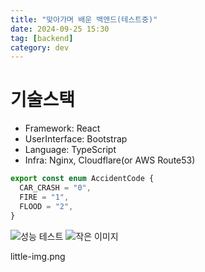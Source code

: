 ```yaml
---
title: "맞아가며 배운 백엔드(테스트중)"
date: 2024-09-25 15:30
tag: [backend]
category: dev
---
```


# 기술스택

- Framework: React
- UserInterface: Bootstrap
- Language: TypeScript
- Infra: Nginx, Cloudflare(or AWS Route53)

```typescript
export const enum AccidentCode {
  CAR_CRASH = "0",
  FIRE = "1",
  FLOOD = "2",
}
```

![성능 테스트](https://j93.es/api/image/dev/backend-begin/performance-test.png)
![작은 이미지](https://j93.es/api/image/dev/backend-begin/little-img.png)

little-img.png
